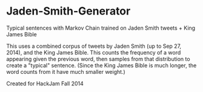 Jaden-Smith-Generator
=====================

Typical sentences with Markov Chain trained on Jaden Smith tweets + King James Bible

This uses a combined corpus of tweets by Jaden Smith (up to Sep 27, 2014), and the King James Bible.
This counts the frequency of a word appearing given the previous word, then samples from that distribution to create a "typical" sentence.
(Since the King James Bible is much longer, the word counts from it have much smaller weight.)

Created for HackJam Fall 2014
